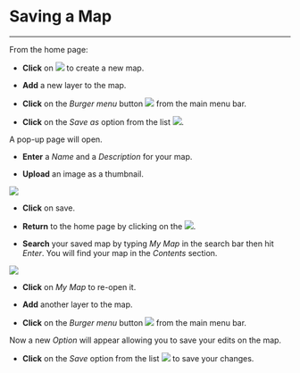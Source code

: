 # Saving a Map
**************

From the home page:

* **Click** on <img src="../img/button/new-map-icon.jpg" class="ms-docbutton"/> to create a new map.

* **Add** a new layer to the map.

* **Click** on the *Burger menu* button <img src="../img/button/burger.jpg" class="ms-docbutton" /> from the main menu bar.

* **Click** on the *Save as* option from the list <img src="../img/save/save-as.jpg" class="ms-docbutton" style="max-height:25px"/>.

A pop-up page will open.

* **Enter** a *Name* and a *Description* for your map.

* **Upload** an image as a thumbnail.

<img src="../img/save/save-as-1.jpg" class="ms-docimage"  style="max-width:500px;"/>

* **Click** on save.

* **Return** to the home page by clicking on the <img src="../img/button/home-page-icon.jpg" class="ms-docbutton"/>.

* **Search** your saved map by typing *My Map* in the search bar then hit *Enter*. You will find your map in the *Contents* section.

<img src="../img/save/my-map.jpg" style="max-width:700px;" class="ms-docimage"/>

* **Click** on *My Map* to re-open it.

* **Add** another layer to the map.

* **Click** on the *Burger menu* button <img src="../img/button/burger.jpg" class="ms-docbutton" /> from the main menu bar.

Now a new *Option* will appear allowing you to save your edits on the map.

* **Click** on the *Save* option from the list <img src="../img/save/save.jpg" class="ms-docbutton" style="max-height:25px"/> to save your changes.


